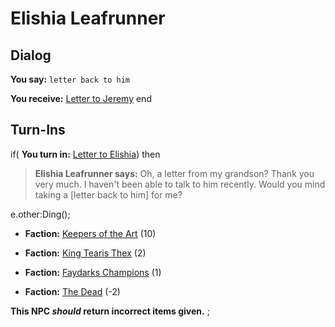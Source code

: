 # Elishia Leafrunner
## Dialog

**You say:** `letter back to him`



**You receive:**  [Letter to Jeremy](/item/8970)
end

## Turn-Ins




if( **You turn in:** [Letter to Elishia](/item/8969)) then 


>**Elishia Leafrunner says:** Oh, a letter from my grandson? Thank you very much. I haven't been able to talk to him recently. Would you mind taking a [letter back to him] for me?


e.other:Ding();


* __Faction:__ [Keepers of the Art](/faction/275) (10)


* __Faction:__ [King Tearis Thex](/faction/279) (2)


* __Faction:__ [Faydarks Champions](/faction/246) (1)


* __Faction:__ [The Dead](/faction/239) (-2)

**This NPC *should* return incorrect items given.**
;

